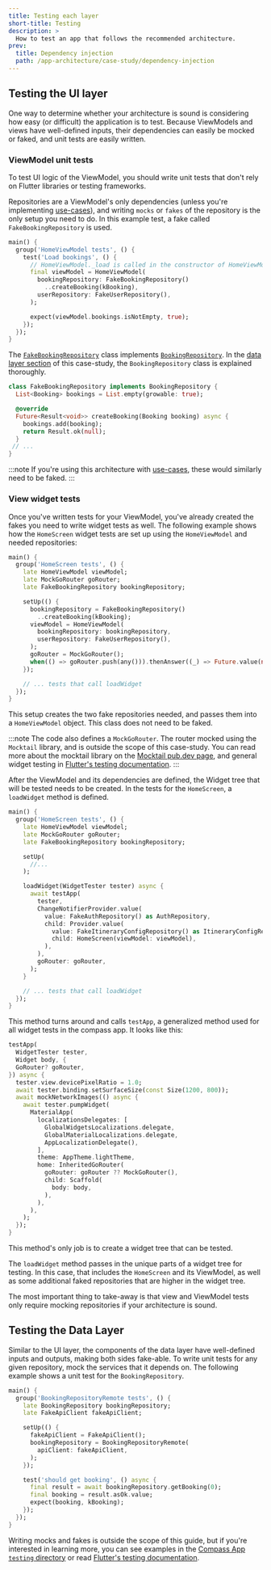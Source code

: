 ```yaml
---
title: Testing each layer
short-title: Testing
description: >
  How to test an app that follows the recommended architecture.
prev: 
  title: Dependency injection
  path: /app-architecture/case-study/dependency-injection
---
```


## Testing the UI layer

One way to determine whether your architecture is sound is 
considering how easy (or difficult) the application is to test. 
Because ViewModels and views have well-defined inputs, 
their dependencies can easily be mocked or faked, and unit tests are easily written.

### ViewModel unit tests

To test UI logic of the ViewModel, you should write unit tests that don't rely
on Flutter libraries or testing frameworks.

Repositories are a ViewModel's only dependencies 
(unless you're implementing [use-cases][]), 
and writing `mocks` or `fakes` of the repository is 
the only setup you need to do. 
In this example test, a fake called `FakeBookingRepository` is used.

```dart title=home_screen_test.dart
main() {
  group('HomeViewModel tests', () {
    test('Load bookings', () {
      // HomeViewModel._load is called in the constructor of HomeViewModel
      final viewModel = HomeViewModel(
        bookingRepository: FakeBookingRepository()
          ..createBooking(kBooking),
        userRepository: FakeUserRepository(),
      );

      expect(viewModel.bookings.isNotEmpty, true);
    });
  });
}
```

The [`FakeBookingRepository`][] class implements [`BookingRepository`][]. 
In the [data layer section][] of this case-study, 
the `BookingRepository` class is explained thoroughly.

```dart title=fake_booking_repository.dart
class FakeBookingRepository implements BookingRepository {
  List<Booking> bookings = List.empty(growable: true);

  @override
  Future<Result<void>> createBooking(Booking booking) async {
    bookings.add(booking);
    return Result.ok(null);
  }
 // ...
}
```

:::note
If you're using this architecture with [use-cases][], these would
similarly need to be faked.
:::

### View widget tests

Once you've written tests for your ViewModel, 
you've already created the fakes you need to write widget tests as well. 
The following example shows how the `HomeScreen` widget tests 
are set up using the `HomeViewModel` and needed repositories:

```dart title=home_screen_test.dart
main() {
  group('HomeScreen tests', () {
    late HomeViewModel viewModel;
    late MockGoRouter goRouter;
    late FakeBookingRepository bookingRepository;

    setUp(() {
      bookingRepository = FakeBookingRepository()
        ..createBooking(kBooking);
      viewModel = HomeViewModel(
        bookingRepository: bookingRepository,
        userRepository: FakeUserRepository(),
      );
      goRouter = MockGoRouter();
      when(() => goRouter.push(any())).thenAnswer((_) => Future.value(null));
    });

    // ... tests that call loadWidget
  });
}
```

This setup creates the two fake repositories needed, 
and passes them into a `HomeViewModel` object. 
This class does not need to be faked.

:::note
The code also defines a `MockGoRouter`. 
The router mocked using the `Mocktail` library, 
and is outside the scope of this case-study. 
You can read more about the mocktail library on the [Mocktail pub.dev page][], 
and general widget testing in [Flutter's testing documentation][].
:::

After the ViewModel and its dependencies are defined, 
the Widget tree that will be tested needs to be created. 
In the tests for the `HomeScreen`, a `loadWidget` method is defined.

```dart title=home_screen_test.dart highlightLines=11-23
main() {
  group('HomeScreen tests', () {
    late HomeViewModel viewModel;
    late MockGoRouter goRouter;
    late FakeBookingRepository bookingRepository;

    setUp(
      //...
    );

    loadWidget(WidgetTester tester) async {
      await testApp(
        tester,
        ChangeNotifierProvider.value(
          value: FakeAuthRepository() as AuthRepository,
          child: Provider.value(
            value: FakeItineraryConfigRepository() as ItineraryConfigRepository,
            child: HomeScreen(viewModel: viewModel),
          ),
        ),
        goRouter: goRouter,
      );
    }

    // ... tests that call loadWidget
  });
}
```

This method turns around and calls `testApp`,
a generalized method used for all widget tests in the compass app.
It looks like this:

```dart title=testing/app.dart
testApp(
  WidgetTester tester,
  Widget body, {
  GoRouter? goRouter,
}) async {
  tester.view.devicePixelRatio = 1.0;
  await tester.binding.setSurfaceSize(const Size(1200, 800));
  await mockNetworkImages(() async {
    await tester.pumpWidget(
      MaterialApp(
        localizationsDelegates: [
          GlobalWidgetsLocalizations.delegate,
          GlobalMaterialLocalizations.delegate,
          AppLocalizationDelegate(),
        ],
        theme: AppTheme.lightTheme,
        home: InheritedGoRouter(
          goRouter: goRouter ?? MockGoRouter(),
          child: Scaffold(
            body: body,
          ),
        ),
      ),
    );
  });
}
```

This method's only job is to create a widget tree that can be tested.

The `loadWidget` method passes in the unique parts of a widget tree for testing.
In this case, that includes the `HomeScreen` and its ViewModel, 
as well as some additional faked repositories that 
are higher in the widget tree.

The most important thing to take-away is that view and ViewModel tests 
only require mocking repositories if your architecture is sound.

## Testing the Data Layer

Similar to the UI layer, 
the components of the data layer have well-defined inputs and outputs, 
making both sides fake-able. To write unit tests for any given repository, 
mock the services that it depends on. 
The following example shows a unit test for the `BookingRepository`.

```dart title=booking_repository_remote_test.dart
main() {
  group('BookingRepositoryRemote tests', () {
    late BookingRepository bookingRepository;
    late FakeApiClient fakeApiClient;

    setUp(() {
      fakeApiClient = FakeApiClient();
      bookingRepository = BookingRepositoryRemote(
        apiClient: fakeApiClient,
      );
    });

    test('should get booking', () async {
      final result = await bookingRepository.getBooking(0);
      final booking = result.asOk.value;
      expect(booking, kBooking);
    });
  });
}
```

Writing mocks and fakes is outside the scope of this guide, but if you're
interested in learning more, you can see examples in
the [Compass App `testing` directory][] or 
read [Flutter's testing documentation][].

[use-cases]: /app-architecture/guide#optional-domain-layer
[`FakeBookingRepository`]: https://github.com/flutter/samples/blob/main/compass_app/app/testing/fakes/repositories/fake_booking_repository.dart
[`BookingRepository`]: https://github.com/flutter/samples/tree/main/compass_app/app/lib/data/repositories/booking
[data layer section]: /app-architecture/case-study/data-layer
[Mocktail pub.dev page]: https://pub.dev/packages/mocktail
[Flutter's testing documentation]: https://docs.flutter.dev/testing/overview
[Compass App `testing` directory]: https://github.com/flutter/samples/tree/main/compass_app/app/testing

